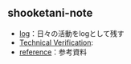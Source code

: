## shooketani-note
* [log](https://shooketani.github.io/note/log/)：日々の活動をlogとして残す
* [Technical Verification](https://shooketani.github.io/note/technicalverification/):
* [reference](https://shooketani.github.io/note/reference)：参考資料
